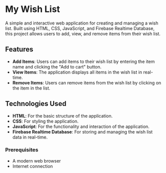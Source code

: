 # My Wish List

A simple and interactive web application for creating and managing a wish list. Built using HTML, CSS, JavaScript, and Firebase Realtime Database, this project allows users to add, view, and remove items from their wish list.

## Features

- **Add Items**: Users can add items to their wish list by entering the item name and clicking the "Add to cart" button.
- **View Items**: The application displays all items in the wish list in real-time.
- **Remove Items**: Users can remove items from the wish list by clicking on the item in the list.

## Technologies Used

- **HTML**: For the basic structure of the application.
- **CSS**: For styling the application.
- **JavaScript**: For the functionality and interaction of the application.
- **Firebase Realtime Database**: For storing and managing the wish list data in real-time.

### Prerequisites

- A modern web browser
- Internet connection





